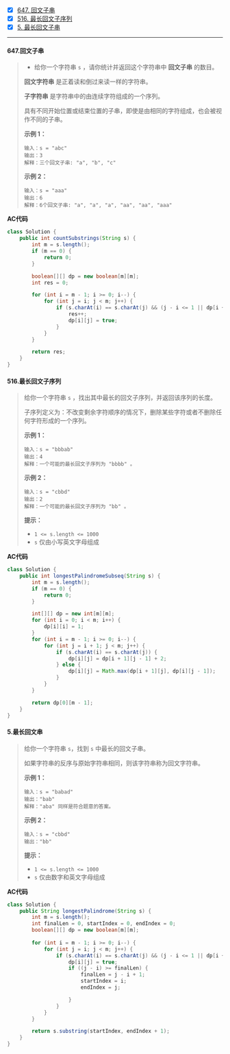 - [x] [647. 回文子串](https://leetcode.cn/problems/palindromic-substrings/)
- [x] [516. 最长回文子序列](https://leetcode.cn/problems/longest-palindromic-subsequence/)
- [x] [5. 最长回文子串](https://leetcode.cn/problems/longest-palindromic-substring/)

-----

#### 647.回文子串

>- 给你一个字符串 `s` ，请你统计并返回这个字符串中 **回文子串** 的数目。
>
>  **回文字符串** 是正着读和倒过来读一样的字符串。
>
>  **子字符串** 是字符串中的由连续字符组成的一个序列。
>
>  具有不同开始位置或结束位置的子串，即使是由相同的字符组成，也会被视作不同的子串。
>
>  **示例 1：**
>
>  ```
>  输入：s = "abc"
>  输出：3
>  解释：三个回文子串: "a", "b", "c"
>  ```
>
>  **示例 2：**
>
>  ```
>  输入：s = "aaa"
>  输出：6
>  解释：6个回文子串: "a", "a", "a", "aa", "aa", "aaa"
>  ```

**AC代码**

```java
class Solution {
    public int countSubstrings(String s) {
        int m = s.length();
        if (m == 0) {
            return 0;
        }

        boolean[][] dp = new boolean[m][m];
        int res = 0;

        for (int i = m - 1; i >= 0; i--) {
            for (int j = i; j < m; j++) {
                if (s.charAt(i) == s.charAt(j) && (j - i <= 1 || dp[i + 1][j - 1])) {
                    res++;
                    dp[i][j] = true;
                }
            }
        }

        return res;
    }
}
```



#### 516.最长回文子序列

>给你一个字符串 `s` ，找出其中最长的回文子序列，并返回该序列的长度。
>
>子序列定义为：不改变剩余字符顺序的情况下，删除某些字符或者不删除任何字符形成的一个序列。
>
>**示例 1：**
>
>```
>输入：s = "bbbab"
>输出：4
>解释：一个可能的最长回文子序列为 "bbbb" 。
>```
>
>**示例 2：**
>
>```
>输入：s = "cbbd"
>输出：2
>解释：一个可能的最长回文子序列为 "bb" 。 
>```
>
>**提示：**
>
>- `1 <= s.length <= 1000`
>- `s` 仅由小写英文字母组成

**AC代码**

```java
class Solution {
    public int longestPalindromeSubseq(String s) {
        int m = s.length();
        if (m == 0) {
            return 0;
        }

        int[][] dp = new int[m][m];
        for (int i = 0; i < m; i++) {
            dp[i][i] = 1;
        }
        for (int i = m - 1; i >= 0; i--) {
            for (int j = i + 1; j < m; j++) {
                if (s.charAt(i) == s.charAt(j)) {
                    dp[i][j] = dp[i + 1][j - 1] + 2;
                } else {
                    dp[i][j] = Math.max(dp[i + 1][j], dp[i][j - 1]);
                }
            }
        }

        return dp[0][m - 1];
    }
}
```



#### 5.最长回文串

>给你一个字符串 `s`，找到 `s` 中最长的回文子串。
>
>如果字符串的反序与原始字符串相同，则该字符串称为回文字符串。
>
>**示例 1：**
>
>```
>输入：s = "babad"
>输出："bab"
>解释："aba" 同样是符合题意的答案。
>```
>
>**示例 2：**
>
>```
>输入：s = "cbbd"
>输出："bb"
>```
>
>**提示：**
>
>- `1 <= s.length <= 1000`
>- `s` 仅由数字和英文字母组成

**AC代码**

```java
class Solution {
    public String longestPalindrome(String s) {
        int m = s.length();
        int finalLen = 0, startIndex = 0, endIndex = 0;
        boolean[][] dp = new boolean[m][m];
        
        for (int i = m - 1; i >= 0; i--) {
            for (int j = i; j < m; j++) {
                if (s.charAt(i) == s.charAt(j) && (j - i <= 1 || dp[i + 1][j - 1])) {
                    dp[i][j] = true;
                    if ((j - i) >= finalLen) {
                        finalLen = j - i + 1;
                        startIndex = i;
                        endIndex = j;

                    }
                }
            }
        }

        return s.substring(startIndex, endIndex + 1);
    }
}
```

